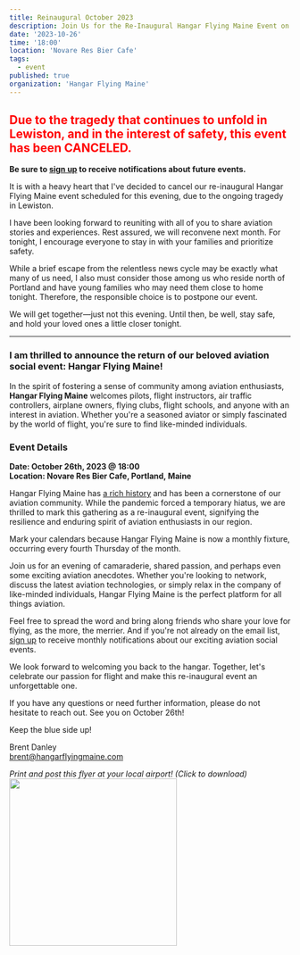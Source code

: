 ```yaml
---
title: Reinaugural October 2023
description: Join Us for the Re-Inaugural Hangar Flying Maine Event on October 26th!
date: '2023-10-26'
time: '18:00'
location: 'Novare Res Bier Cafe'
tags:
  - event
published: true
organization: 'Hangar Flying Maine'
---
```


<h2 style="color: red;">Due to the tragedy that continues to unfold in Lewiston, and in the interest of safety, this event has been CANCELED.</h2>

**Be sure to [sign up](/signup) to receive notifications about future events.**

It is with a heavy heart that I've decided to cancel our re-inaugural Hangar Flying Maine event scheduled for this evening, due to the ongoing tragedy in Lewiston.

I have been looking forward to reuniting with all of you to share aviation stories and experiences. Rest assured, we will reconvene next month. For tonight, I encourage everyone to stay in with your families and prioritize safety.

While a brief escape from the relentless news cycle may be exactly what many of us need, I also must consider those among us who reside north of Portland and have young families who may need them close to home tonight. Therefore, the responsible choice is to postpone our event.

We will get together—just not this evening. Until then, be well, stay safe, and hold your loved ones a little closer tonight.

<hr />

### I am thrilled to announce the return of our beloved aviation social event: Hangar Flying Maine!

In the spirit of fostering a sense of community among aviation enthusiasts, **Hangar Flying Maine** welcomes pilots, flight instructors, air traffic controllers, airplane owners, flying clubs, flight schools, and anyone with an interest in aviation. Whether you're a seasoned aviator or simply fascinated by the world of flight, you're sure to find like-minded individuals.

### Event Details

**Date: October 26th, 2023 @ 18:00<br />
Location: Novare Res Bier Cafe, Portland, Maine**

Hangar Flying Maine has [a rich history](/history) and has been a cornerstone of our aviation community. While the pandemic forced a temporary hiatus, we are thrilled to mark this gathering as a re-inaugural event, signifying the resilience and enduring spirit of aviation enthusiasts in our region.

Mark your calendars because Hangar Flying Maine is now a monthly fixture, occurring every fourth Thursday of the month.

Join us for an evening of camaraderie, shared passion, and perhaps even some exciting aviation anecdotes. Whether you're looking to network, discuss the latest aviation technologies, or simply relax in the company of like-minded individuals, Hangar Flying Maine is the perfect platform for all things aviation.

Feel free to spread the word and bring along friends who share your love for flying, as the more, the merrier. And if you're not already on the email list, [sign up](/signup) to receive monthly notifications about our exciting aviation social events.

We look forward to welcoming you back to the hangar. Together, let's celebrate our passion for flight and make this re-inaugural event an unforgettable one.

If you have any questions or need further information, please do not hesitate to reach out. See you on October 26th!

Keep the blue side up!

Brent Danley<br />
[brent@hangarflyingmaine.com](mailto:brent@hangarflyingmaine.com)

_Print and post this flyer at your local airport! (Click to download)_
<a href="/images/MHF_202310_POSTER2.png" download="202310-poster.png"><img src="/images/MHF_202310_POSTER2.png" style="width: 300px" /></a>
